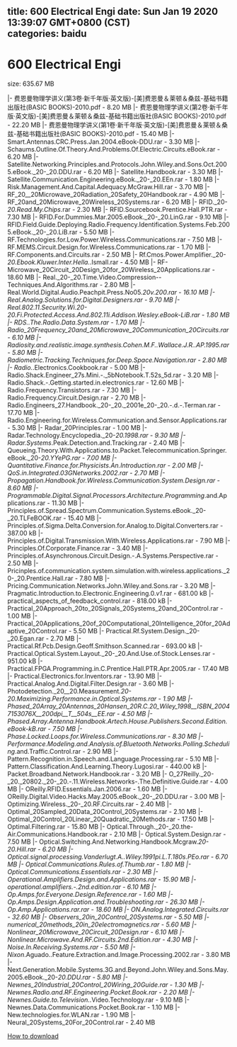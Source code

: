 
title: 600 Electrical Engi
date: Sun Jan 19 2020 13:39:07 GMT+0800 (CST)    
categories: baidu
---

# 600 Electrical Engi
size: 635.67 MB
 
 
|- 费恩曼物理学讲义(第3卷·新千年版·英文版)-[美]费恩曼＆莱顿＆桑兹-基础书籍出版社(BASIC BOOKS)-2010.pdf - 8.20 MB
|- 费恩曼物理学讲义(第2卷·新千年版·英文版)-[美]费恩曼＆莱顿＆桑兹-基础书籍出版社(BASIC BOOKS)-2010.pdf - 22.20 MB
|- 费恩曼物理学讲义(第1卷·新千年版·英文版)-[美]费恩曼＆莱顿＆桑兹-基础书籍出版社(BASIC BOOKS)-2010.pdf - 15.40 MB
|- Smart.Antennas.CRC.Press.Jan.2004.eBook-DDU.rar - 3.30 MB
|- Schaums.Outline.Of.Theory.And.Problems.Of.Electric.Circuits.eBook.rar - 6.20 MB
|- Satellite.Networking.Principles.and.Protocols.John.Wiley.and.Sons.Oct.2005.eBook._20-_20.DDU.rar - 6.20 MB
|- Satellite.Handbook.rar - 3.30 MB
|- Satellite.Communication.Engineering.eBook._20-_20.EEn.rar - 1.80 MB
|- Risk.Management.And.Capital.Adequacy.McGraw.Hill.rar - 3.70 MB
|- RF_20__20Microwave_20Radiation_20Safety_20Handbook.rar - 4.90 MB
|- RF_20and_20Microwave_20Wireless_20Systems.rar - 6.20 MB
|- RFID._20-_20.Read.My.Chips_.rar - 2.30 MB
|- RFID.Sourcebook.Prentice.Hall.PTR.rar - 7.30 MB
|- RFID.For.Dummies.Mar.2005.eBook._20-_20.LinG.rar - 9.10 MB
|- RFID.Field.Guide.Deploying.Radio.Frequency.Identification.Systems.Feb.2005.eBook._20-_20.LiB.rar - 5.50 MB
|- RF.Technologies.for.Low.Power.Wireless.Communications.rar - 7.50 MB
|- RF.MEMS.Circuit.Design.for.Wireless.Communications.rar - 1.70 MB
|- RF.Components.and.Circuits.rar - 2.50 MB
|- Rf.Cmos.Power.Amplifier._20-_20.Ebook.Kluwer.Inter.Hella._.Ismall.rar - 4.50 MB
|- RF-Microwave_20Circuit_20Design_20for_20Wireless_20Applications.rar - 18.60 MB
|- Real._20-_20.Time.Video.Compression--Techniques.And.Algorithms.rar - 2.80 MB
|- Real.World.Digital.Audio.Peachpit.Press.No05._20v.200.rar - 16.10 MB
|- Real.Analog.Solutions.for.Digital.Designers.rar - 9.70 MB
|- Real.802.11.Security.Wi._20-_20.Fi.Protected.Access.And.802.11i.Addison.Wesley.eBook-LiB.rar - 1.80 MB
|- RDS..The.Radio.Data.System.rar - 1.70 MB
|- Radio_20Frequency_20and_20Microwave_20Communication_20Circuits.rar - 6.10 MB
|- Radiosity.and.realistic.image.synthesis.Cohen.M.F._.Wallace.J.R..AP_.1995.rar - 5.80 MB
|- Radiometric.Tracking.Techniques.for.Deep.Space.Navigation.rar - 2.80 MB
|- Radio._.Electronics.Cookbook.rar - 5.00 MB
|- Radio.Shack.Engineer_27s.Mini.-._5bNotebook.T.52s_5d.rar - 3.20 MB
|- Radio.Shack.-.Getting.started.in.electronics.rar - 12.60 MB
|- Radio.Frequency.Transistors.rar - 7.30 MB
|- Radio.Frequency.Circuit.Design.rar - 2.70 MB
|- Radio.Engineers_27.Handbook._20-_20._2001e_20-_20.-.d.-.Terman.rar - 17.70 MB
|- Radio.Engineering.for.Wireless.Communication.and.Sensor.Applications.rar - 5.30 MB
|- Radar_20Principles.rar - 1.00 MB
|- Radar.Technology.Encyclopedia._20-_20.1998.rar - 9.30 MB
|- Radar.Systems_.Peak.Detection.and.Tracking.rar - 2.40 MB
|- Queueing.Theory.With.Applications.to.Packet.Telecommunication.Springer.eBook._20-_20.YYePG.rar - 7.00 MB
|- Quantitative.Finance.for.Physicists.An.Introduction.rar - 2.00 MB
|- QoS.in.Integrated.03GNetworks.2002.rar - 2.70 MB
|- Propagation.Handbook.for.Wireless.Communication.System.Design.rar - 8.60 MB
|- Programmable.Digital.Signal.Processors.Architecture.Programming_.and.Applications.rar - 11.30 MB
|- Principles.of.Spread.Spectrum.Communication.Systems.eBook._20-_20.TLFeBOOK.rar - 15.40 MB
|- Principles.of.Sigma.Delta.Conversion.for.Analog.to.Digital.Converters.rar - 387.00 kB
|- Principles.of.Digital.Transmission.With.Wireless.Applications.rar - 7.90 MB
|- Principles.Of.Corporate.Finance.rar - 3.40 MB
|- Principles.of.Asynchronous.Circuit.Design.-.A.Systems.Perspective.rar - 2.50 MB
|- Pricinples.of.communication.system.simulation.with.wireless.applications._20-_20.Prentice.Hall.rar - 7.80 MB
|- Pricing.Communication.Networks.John.Wiley.and.Sons.rar - 3.20 MB
|- Pragmatic.Introduction.to.Electronic.Engineering.0._v1_.rar - 681.00 kB
|- practical_aspects_of_feedback_control.rar - 818.00 kB
|- Practical_20Approach_20to_20Signals_20Systems_20and_20Control.rar - 1.00 MB
|- Practical_20Applications_20of_20Computational_20Intelligence_20for_20Adaptive_20Control.rar - 5.50 MB
|- Practical.Rf.System.Design._20-_20.Egan.rar - 2.70 MB
|- Practical.Rf.Pcb.Design.Geoff.Smithson.Scanned.rar - 693.00 kB
|- Practical.Optical.System.Layout._20-_20.And.Use.of.Stock.Lenses.rar - 951.00 kB
|- Practical.FPGA.Programming.in.C.Prentice.Hall.PTR.Apr.2005.rar - 17.40 MB
|- Practical.Electronics.for.Inventors.rar - 13.90 MB
|- Practical.Analog.And.Digital.Filter.Design.rar - 3.60 MB
|- Photodetection._20__20.Measurement._20-_20.Maximizing.Performance.in.Optical.Systems.rar - 1.90 MB
|- Phased_20Array_20Antennas_20Hansen_20R.C._20_Wiley_1998__ISBN_20047153076X__200dpi__T__504s__EE_.rar - 4.50 MB
|- Phased.Array.Antenna.Handbook.Artech.House.Publishers.Second.Edition.eBook-kB.rar - 7.50 MB
|- Phase.Locked.Loops.for.Wireless.Communications.rar - 8.30 MB
|- Performance.Modeling.and.Analysis.of.Bluetooth.Networks.Polling_.Scheduling_.and.Traffic.Control.rar - 2.90 MB
|- Pattern.Recognition.in.Speech.and.Language.Processing.rar - 5.10 MB
|- Pattern.Classification.And.Learning.Theory.Lugosi.rar - 440.00 kB
|- Packet.Broadband.Network.Handbook.rar - 3.20 MB
|- O_27Reilly._20-_20._20802._20-_20.-.11.Wireless.Networks-.The.Definitive.Guide.rar - 4.00 MB
|- OReilly.RFID.Essentials.Jan.2006.rar - 1.60 MB
|- OReilly.Digital.Video.Hacks.May.2005.eBook._20-_20.DDU.rar - 3.00 MB
|- Optimizing.Wireless._20-_20.RF.Circuits.rar - 2.40 MB
|- Optimal_20Sampled_20Data_20Control_20Systems.rar - 2.10 MB
|- Optimal_20Control_20Linear_20Quadratic_20Methods.rar - 17.50 MB
|- Optimal.Filtering.rar - 15.80 MB
|- Optical.Through._20-_20.the-Air.Communications.Handbook.rar - 2.10 MB
|- Optical.System.Design.rar - 7.50 MB
|- Optical.Switching.And.Networking.Handbook.Mcgraw._20-_20.Hill.rar - 6.20 MB
|- Optical.signal.processing.Vanderlugt.A..Wiley_.1991pi.L.T.180s.PEo.rar - 6.70 MB
|- Optical.Communications.Rules.of.Thumb.rar - 1.80 MB
|- Optical.Communications.Essentials.rar - 2.30 MB
|- Operational.Amplifiers.Design.and.Applications.rar - 15.90 MB
|- operational.amplifiers.-.2nd.edition.rar - 6.10 MB
|- Op.Amps.for.Everyone.Design.Reference.rar - 1.60 MB
|- Op.Amps.Design.Application.and.Troubleshooting.rar - 26.30 MB
|- Op.Amp.Applications.rar.rar - 18.60 MB
|- ON.Analog.Integrated.Circuits.rar - 32.60 MB
|- Observers_20in_20Control_20Systems.rar - 5.50 MB
|- numerical_20methods_20in_20electromagnetics.rar - 5.60 MB
|- Nonlinear_20Microwave_20Circuit_20Design.rar - 6.10 MB
|- Nonlinear.Microwave.And.RF.Circuits.2nd.Edition.rar - 4.30 MB
|- Noise.In.Receiving.Systems.rar - 5.50 MB
|- Nixon_.Aguado..Feature.Extraction.and.Image.Processing.2002.rar - 3.80 MB
|- Next.Generation.Mobile.Systems.3G.and.Beyond.John.Wiley.and.Sons.May.2005.eBook._20-_20.DDU.rar - 5.80 MB
|- Newnes_20Industrial_20Control_20Wiring_20Guide.rar - 1.30 MB
|- Newnes.Radio.and.RF.Engineering.Pocket.Book.rar - 2.20 MB
|- Newnes.Guide.to.Television._.Video.Technology.rar - 9.10 MB
|- Newnes.Data.Communications.Pocket.Book.rar - 1.10 MB
|- New.technologies.for.WLAN.rar - 1.90 MB
|- Neural_20Systems_20For_20Control.rar - 2.40 MB

[How to download](https://bpcam.bemobtrk.com/go/2ceec3aa-1ca2-46d6-b9ff-aaa5c184517c?jno=3634)